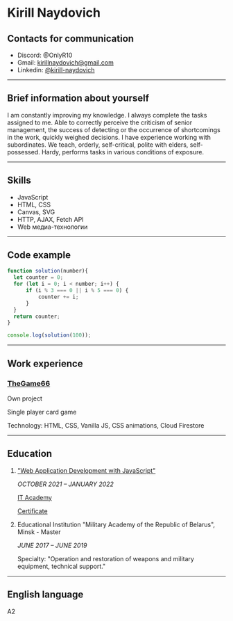 # Kirill Naydovich

## Contacts for communication
- Discord: @OnlyR10
- Gmail: [kirillnaydovich@gmail.com](mailto:kirillnaydovich@gmail.com)
- Linkedin: [@kirill-naydovich](https://www.linkedin.com/in/kirill-naydovich/)

---
## Brief information about yourself
I am constantly improving my knowledge. I always complete the tasks assigned to me. Able to correctly perceive the criticism of senior management, the success of detecting or the occurrence of shortcomings in the work, quickly weighed decisions. I have experience working with subordinates. We teach, orderly, self-critical, polite with elders, self-possessed. Hardy, performs tasks in various conditions of exposure.

---
## Skills
- JavaScript
- HTML, CSS
- Canvas, SVG
- HTTP, AJAX, Fetch API
- Web медиа-технологии

---
## Code example
```JavaScript
function solution(number){
  let counter = 0;
  for (let i = 0; i < number; i++) {
      if (i % 3 === 0 || i % 5 === 0) {
          counter += i;
      }
  }
  return counter;
}

console.log(solution(100));
```

---
## Work experience
### **[TheGame66](https://github.com/OnlyR10/TheGame66)**

Own project

Single player card game

Technology: HTML, CSS, Vanilla JS, CSS animations, Cloud Firestore

---
## Education 
1. ["Web Application Development with JavaScript"](https://www.it-academy.by/course/front-end-developer/razrabotka-veb-prilozheniy-na-javascript/)

   *OCTOBER 2021 – JANUARY 2022*

   [IT Academy](https://www.it-academy.by/)

   [Certificate](https://drive.google.com/file/d/14t5qXtHRrSivxmbY9TWkfuTxCpj-qUpm/view)


2. Educational Institution "Military Academy of the Republic of Belarus", Minsk - Master

   *JUNE 2017 – JUNE 2019*

   Specialty: "Operation and restoration of weapons and military equipment, technical support."

---
## English language
A2